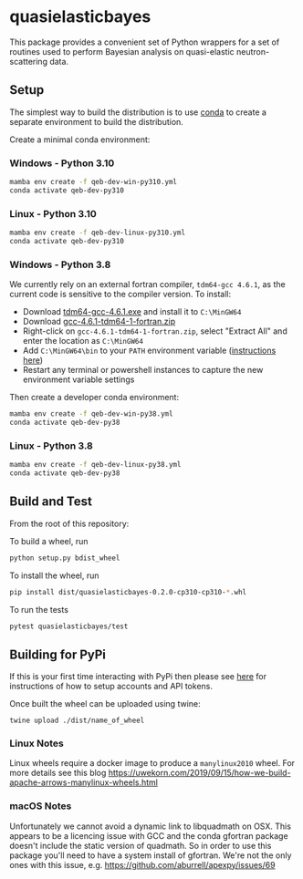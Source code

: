 # quasielasticbayes

This package provides a convenient set of Python wrappers
for a set of routines used to perform Bayesian analysis
on quasi-elastic neutron-scattering data.

## Setup

The simplest way to build the distribution is to use [conda](https://docs.conda.io/en/latest/miniconda.html) to create
a separate environment to build the distribution.

Create a minimal conda environment:

### Windows - Python 3.10

```sh
mamba env create -f qeb-dev-win-py310.yml
conda activate qeb-dev-py310
```

### Linux - Python 3.10

```sh
mamba env create -f qeb-dev-linux-py310.yml
conda activate qeb-dev-py310
```

### Windows - Python 3.8

We currently rely on an external fortran compiler, `tdm64-gcc 4.6.1`, as the current code is sensitive
to the compiler version. To install:

- Download [tdm64-gcc-4.6.1.exe](https://sourceforge.net/projects/tdm-gcc/files/TDM-GCC%20Installer/Previous/1.1006.0/tdm64-gcc-4.6.1.exe/download) and install it to ``C:\MinGW64``
- Download [gcc-4.6.1-tdm64-1-fortran.zip](https://sourceforge.net/projects/tdm-gcc/files/TDM-GCC%20Old%20Releases/TDM-GCC%204.6%20series/4.6.1-tdm64-1/gcc-4.6.1-tdm64-1-fortran.zip/download)
- Right-click on ``gcc-4.6.1-tdm64-1-fortran.zip``, select "Extract All" and enter the location as ``C:\MinGW64``
- Add ``C:\MinGW64\bin`` to your ``PATH`` environment variable ([instructions here](https://www.architectryan.com/2018/03/17/add-to-the-path-on-windows-10/))
- Restart any terminal or powershell instances to capture the new environment variable settings

Then create a developer conda environment:

```sh
mamba env create -f qeb-dev-win-py38.yml
conda activate qeb-dev-py38
```

### Linux - Python 3.8

```sh
mamba env create -f qeb-dev-linux-py38.yml
conda activate qeb-dev-py38
```

## Build and Test

From the root of this repository:

To build a wheel, run

```sh
python setup.py bdist_wheel
```

To install the wheel, run

```sh
pip install dist/quasielasticbayes-0.2.0-cp310-cp310-*.whl
```

To run the tests

```sh
pytest quasielasticbayes/test
```

## Building for PyPi

If this is your first time interacting with PyPi then please see [here](https://packaging.python.org/en/latest/tutorials/packaging-projects/#uploading-the-distribution-archives) for instructions of how to setup accounts and API tokens. 

Once built the wheel can be uploaded using twine:

```
twine upload ./dist/name_of_wheel
```

### Linux Notes

Linux wheels require a docker image to produce a `manylinux2010` wheel. For more details see this blog https://uwekorn.com/2019/09/15/how-we-build-apache-arrows-manylinux-wheels.html

### macOS Notes

Unfortunately we cannot avoid a dynamic link to libquadmath on OSX. This appears to be a licencing issue with GCC and the conda gfortran package doesn't include the static version of quadmath.
So in order to use this package you'll need to have a system install of gfortran. We're not the only ones with this issue, e.g. https://github.com/aburrell/apexpy/issues/69 
